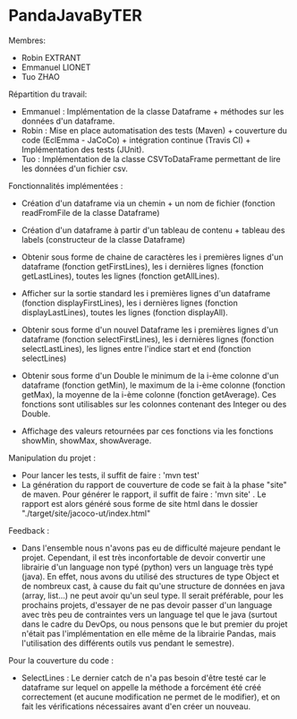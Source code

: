# PandaJavaByTER

Membres:
- Robin EXTRANT
- Emmanuel LIONET
- Tuo ZHAO

Répartition du travail:
- Emmanuel : Implémentation de la classe Dataframe + méthodes sur les données d'un dataframe.
- Robin : Mise en place automatisation des tests (Maven) + couverture du code (EclEmma - JaCoCo) + intégration continue (Travis CI) + Implémentation des tests (JUnit).
- Tuo : Implémentation de la classe CSVToDataFrame permettant de lire les données d'un fichier csv.

Fonctionnalités implémentées :
- Création d'un dataframe via un chemin + un nom de fichier (fonction readFromFile de la classe Dataframe)
- Création d'un dataframe à partir d'un tableau de contenu + tableau des labels (constructeur de la classe Dataframe)

- Obtenir sous forme de chaine de caractères les i premières lignes d'un dataframe (fonction getFirstLines), les i dernières lignes (fonction getLastLines), toutes les lignes (fonction getAllLines).
- Afficher sur la sortie standard les i premières lignes d'un dataframe (fonction displayFirstLines), les i dernières lignes (fonction displayLastLines), toutes les lignes (fonction displayAll).

- Obtenir sous forme d'un nouvel Dataframe les i premières lignes d'un dataframe (fonction selectFirstLines), les i dernières lignes (fonction selectLastLines), les lignes entre l'indice start et end (fonction selectLines)

- Obtenir sous forme d'un Double le minimum de la i-ème colonne d'un dataframe (fonction getMin), le maximum de la i-ème colonne (fonction getMax), la moyenne de la i-ème colonne (fonction getAverage). Ces fonctions sont utilisables sur les colonnes contenant des Integer ou des Double.
- Affichage des valeurs retournées par ces fonctions via les fonctions showMin, showMax, showAverage.

Manipulation du projet :
- Pour lancer les tests, il suffit de faire : 'mvn test'
- La génération du rapport de couverture de code se fait à la phase "site" de maven. Pour générer le rapport, il suffit de faire  : 'mvn site' . Le rapport est alors généré sous forme de site html dans le dossier "./target/site/jacoco-ut/index.html"

Feedback :
- Dans l'ensemble nous n'avons pas eu de difficulté majeure pendant le projet. Cependant, il est très inconfortable de devoir convertir une librairie d'un language non typé (python) vers un language très typé (java). En effet, nous avons du utilisé des structures de type Object et de nombreux cast, à cause du fait qu'une structure de données en java (array, list...) ne peut avoir qu'un seul type. Il serait préférable, pour les prochains projets, d'essayer de ne pas devoir passer d'un language avec très peu de contraintes vers un language tel que le java (surtout dans le cadre du DevOps, ou nous pensons que le but premier du projet n'était pas l'implémentation en elle même de la librairie Pandas, mais l'utilisation des différents outils vus pendant le semestre).

Pour la couverture du code :
- SelectLines : Le dernier catch de n'a pas besoin d'être testé car le dataframe sur lequel on appelle la méthode a forcément été créé correctement (et aucune modification ne permet de le modifier), et on fait les vérifications nécessaires avant d'en créer un nouveau.

